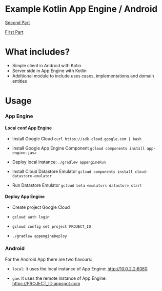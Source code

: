 # Example Kotlin App Engine / Android

[Second Part](https://medium.com/@inyaki_mwc/android-and-app-engine-with-kotlin-2nd-part-96e5472cfd7a)

[First Part](https://medium.com/p/c2db393e576e)

# What includes?
- Simple client in Android with Kotin
- Server side in App Engine with Kotlin
- Additional module to include uses cases, implementations and domain entities

# Usage

### App Engine

#### Local conf App Engine

- Install Google Cloud
`curl https://sdk.cloud.google.com | bash`

- Install Google App Engine Component
`gcloud components install app-engine-java`

- Deploy local instance:
`./gradlew appengineRun`

- Install Cloud Datastore Emulator
`gcloud components install cloud-datastore-emulator`

- Run Datastore Emulator
`gcloud beta emulators datastore start`

#### Deploy App Engine

- Create project Google Cloud

- `gcloud auth login`

- `gcloud config set project PROJECT_ID`

- `./gradlew appengineDeploy`

### Android

For the Android App there are two flavours:

- `local`: it uses the local instance of App Engine: http://10.0.2.2:8080

- `gae`: it uses the remote instance of App Engine: https://PROJECT_ID.appspot.com
